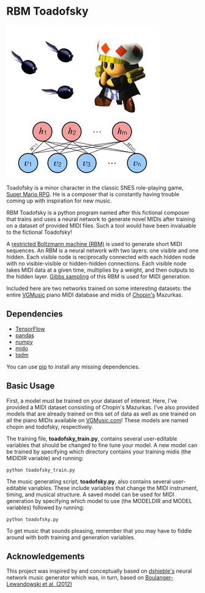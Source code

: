 # RBM Toadofsky

![The composer, Toadofsky, consorting with his tadpole companions](toadofsky.png)

Toadofsky is a minor character in the classic SNES role-playing game, [Super Mario RPG](https://en.wikipedia.org/wiki/Super_Mario_RPG).  He is a composer that is constantly having trouble coming up with inspiration for new music.

RBM Toadofsky is a python program named after this fictional composer that trains and uses a neural network to generate novel MIDIs after training on a dataset of provided MIDI files.  Such a tool would have been invaluable to the fictional Toadofsky!

A [restricted Boltzmann machine (RBM)](https://en.wikipedia.org/wiki/Restricted_Boltzmann_machine) is used to generate short MIDI sequences.  An RBM is a neural network with two layers: one visible and one hidden.  Each visible node is reciprocally connected with each hidden node with no visible-visible or hidden-hidden connections.  Each visible node takes MIDI data at a given time, multiplies by a weight, and then outputs to the hidden layer.  [Gibbs sampling](https://en.wikipedia.org/wiki/Gibbs_sampling) of this RBM is used for MIDI generation.

Included here are two networks trained on some interesting datasets: the entire [VGMusic](https://www.vgmusic.com/) piano MIDI database and midis of [Chopin's](https://en.wikipedia.org/wiki/Fr%C3%A9d%C3%A9ric_Chopin) Mazurkas.

## Dependencies

  * [TensorFlow](https://www.tensorflow.org/)
  * [pandas](https://pandas.pydata.org/)
  * [numpy](http://www.numpy.org/)
  * [mido](https://github.com/mido/mido)
  * [tqdm](https://github.com/tqdm/tqdm)

You can use [pip](https://pypi.python.org/pypi/pip) to install any missing dependencies.

## Basic Usage

First, a model must be trained on your dataset of interest.  Here, I've provided a MIDI dataset consisting of Chopin's Mazurkas.  I've also provided models that are already trained on this set of data as well as one trained on all the piano MIDIs available on [VGMusic.com](http://vgmusic.com)!  These models are named chopin and todofsky, respectively.

The training file, <b>toadofsky_train.py</b>, contains several user-editable variables that should be changed to fine tune your model.  A new model can be trained by specifying which directory contains your training midis (the MIDIDIR variable) and running:

```
python toadofsky_train.py
```

The music generating script, <b>toadofsky.py</b>, also contains several user-editable variables.  These include variables that change the MIDI instrument, timing, and musical structure.  A saved model can be used for MIDI generation by specifying which model to use (the MODELDIR and MODEL variables) followed by running:

```
python toadofsky.py
```

To get music that sounds pleasing, remember that you may have to fiddle around with both training and generation variables.  

## Acknowledgements

This project was inspired by and conceptually based on [dshieble's](https://github.com/dshieble/Music_RNN_RBM) neural network music generator which was, in turn, based on [Boulanger-Lewandowski et al. (2012)](https://arxiv.org/abs/1206.6392)
